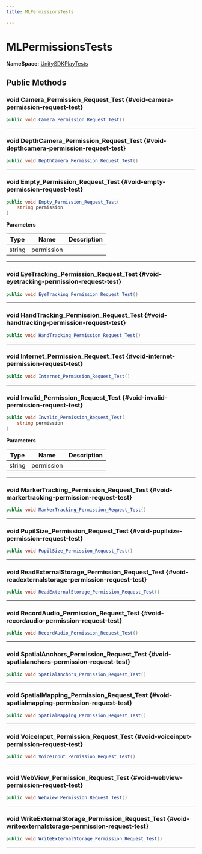 ```yaml
---
title: MLPermissionsTests

---
```


# MLPermissionsTests



**NameSpace:** 
[UnitySDKPlayTests](/unity-api/api/UnitySDKPlayTests/UnitySDKPlayTests.md) 








## Public Methods

### void Camera_Permission_Request_Test {#void-camera-permission-request-test}

```csharp
public void Camera_Permission_Request_Test()
```






-----------

### void DepthCamera_Permission_Request_Test {#void-depthcamera-permission-request-test}

```csharp
public void DepthCamera_Permission_Request_Test()
```






-----------

### void Empty_Permission_Request_Test {#void-empty-permission-request-test}

```csharp
public void Empty_Permission_Request_Test(
    string permission
)
```


**Parameters**

| Type | Name  | Description  | 
|--|--|--|
| string |permission||






-----------

### void EyeTracking_Permission_Request_Test {#void-eyetracking-permission-request-test}

```csharp
public void EyeTracking_Permission_Request_Test()
```






-----------

### void HandTracking_Permission_Request_Test {#void-handtracking-permission-request-test}

```csharp
public void HandTracking_Permission_Request_Test()
```






-----------

### void Internet_Permission_Request_Test {#void-internet-permission-request-test}

```csharp
public void Internet_Permission_Request_Test()
```






-----------

### void Invalid_Permission_Request_Test {#void-invalid-permission-request-test}

```csharp
public void Invalid_Permission_Request_Test(
    string permission
)
```


**Parameters**

| Type | Name  | Description  | 
|--|--|--|
| string |permission||






-----------

### void MarkerTracking_Permission_Request_Test {#void-markertracking-permission-request-test}

```csharp
public void MarkerTracking_Permission_Request_Test()
```






-----------

### void PupilSize_Permission_Request_Test {#void-pupilsize-permission-request-test}

```csharp
public void PupilSize_Permission_Request_Test()
```






-----------

### void ReadExternalStorage_Permission_Request_Test {#void-readexternalstorage-permission-request-test}

```csharp
public void ReadExternalStorage_Permission_Request_Test()
```






-----------

### void RecordAudio_Permission_Request_Test {#void-recordaudio-permission-request-test}

```csharp
public void RecordAudio_Permission_Request_Test()
```






-----------

### void SpatialAnchors_Permission_Request_Test {#void-spatialanchors-permission-request-test}

```csharp
public void SpatialAnchors_Permission_Request_Test()
```






-----------

### void SpatialMapping_Permission_Request_Test {#void-spatialmapping-permission-request-test}

```csharp
public void SpatialMapping_Permission_Request_Test()
```






-----------

### void VoiceInput_Permission_Request_Test {#void-voiceinput-permission-request-test}

```csharp
public void VoiceInput_Permission_Request_Test()
```






-----------

### void WebView_Permission_Request_Test {#void-webview-permission-request-test}

```csharp
public void WebView_Permission_Request_Test()
```






-----------

### void WriteExternalStorage_Permission_Request_Test {#void-writeexternalstorage-permission-request-test}

```csharp
public void WriteExternalStorage_Permission_Request_Test()
```






-----------

